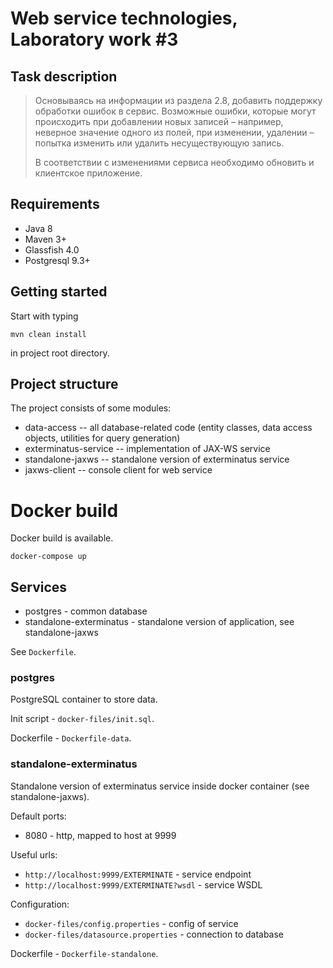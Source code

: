 # Web service technologies, Laboratory work #3

## Task description

> Основываясь на информации из раздела 2.8, добавить поддержку обработки
> ошибок в сервис. Возможные ошибки, которые могут происходить при добавлении
> новых записей – например, неверное значение одного из полей, при изменении,
> удалении – попытка изменить или удалить несуществующую запись.
> 
> В соответствии с изменениями сервиса необходимо обновить и клиентское
> приложение.

## Requirements

- Java 8
- Maven 3+
- Glassfish 4.0
- Postgresql 9.3+

## Getting started

Start with typing 

`mvn clean install`

in project root directory.

## Project structure

The project consists of some modules:

- data-access -- all database-related code (entity classes, data access objects, utilities for query generation)
- exterminatus-service -- implementation of JAX-WS service
- standalone-jaxws -- standalone version of exterminatus service
- jaxws-client -- console client for web service

# Docker build

Docker build is available.

`docker-compose up`

## Services

- postgres - common database
- standalone-exterminatus - standalone version of application, see standalone-jaxws

See `Dockerfile`.

### postgres

PostgreSQL container to store data.

Init script - `docker-files/init.sql`.

Dockerfile - `Dockerfile-data`.

### standalone-exterminatus

Standalone version of exterminatus service inside docker container (see standalone-jaxws).

Default ports:
- 8080 - http, mapped to host at 9999

Useful urls:

- `http://localhost:9999/EXTERMINATE` - service endpoint
- `http://localhost:9999/EXTERMINATE?wsdl` - service WSDL

Configuration:

- `docker-files/config.properties` - config of service
- `docker-files/datasource.properties` - connection to database

Dockerfile - `Dockerfile-standalone`.
